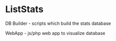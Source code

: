 ListStats
==========
DB Builder - scripts which build the stats database

WebApp - js/php web app to visualize database
